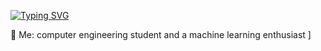[![Typing SVG](https://readme-typing-svg.demolab.com?font=Fira+Code&size=27&pause=1000&color=4BD78B&random=false&width=435&lines=hey%2C+welcome)](https://git.io/typing-svg)

💬 Me: computer engineering student and a machine learning enthusiast
]

<!--
**mateusribeirog/mateusribeirog** is a ✨ _special_ ✨ repository because its `README.md` (this file) appears on your GitHub profile.

Here are some ideas to get you started:
🌱 Projects:
     
🌿 Brachiaria Seeds
\___[ computer vision and machine learning to classify brachiaria seeds
     \_ python]
    
🐝 ApisFlow
\___[ a Real-Time Automated Tool to Detect, Classify and Count Honey Bees Castes at the Hive Entrance 
\_ python
- 🔭 I’m currently working on ...
- 🌱 I’m currently learning ...
- 👯 I’m looking to collaborate on ...
- 🤔 I’m looking for help with ...
- 💬 Ask me about ...
- 📫 How to reach me: ...
- 😄 Pronouns: ...
- ⚡ Fun fact: ...
-->
